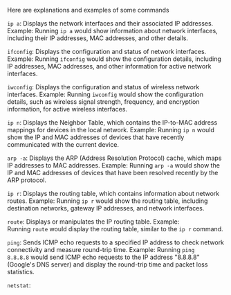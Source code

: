 Here are explanations and examples of some commands 

`ip a`:
Displays the network interfaces and their associated IP addresses.
     Example: Running `ip a` would show information about network interfaces, including their IP addresses, MAC addresses, and other details.

`ifconfig`:
Displays the configuration and status of network interfaces.
    Example: Running `ifconfig` would show the configuration details, including IP addresses, MAC addresses, and other information for active network interfaces.

`iwconfig`:
Displays the configuration and status of wireless network interfaces.
    Example: Running `iwconfig` would show the configuration details, such as wireless signal strength, frequency, and encryption information, for active wireless interfaces.

`ip n`:
Displays the Neighbor Table, which contains the IP-to-MAC address mappings for devices in the local network.
    Example: Running `ip n` would show the IP and MAC addresses of devices that have recently communicated with the current device.

`arp -a`:
Displays the ARP (Address Resolution Protocol) cache, which maps IP addresses to MAC addresses.
    Example: Running `arp -a` would show the IP and MAC addresses of devices that have been resolved recently by the ARP protocol.

`ip r`:
Displays the routing table, which contains information about network routes.
    Example: Running `ip r` would show the routing table, including destination networks, gateway IP addresses, and network interfaces.

`route`:
Displays or manipulates the IP routing table.
    Example: Running `route` would display the routing table, similar to the `ip r` command.

`ping`:
Sends ICMP echo requests to a specified IP address to check network connectivity and measure round-trip time.
    Example: Running `ping 8.8.8.8` would send ICMP echo requests to the IP address "8.8.8.8" (Google's DNS server) and display the round-trip time and packet loss statistics.

`netstat`:
